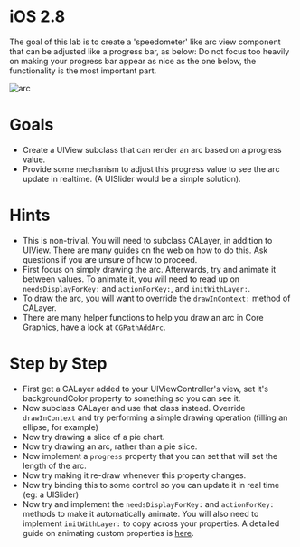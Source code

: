 iOS 2.8
=================

The goal of this lab is to create a 'speedometer' like arc view component that can be adjusted like a progress bar, as below:
Do not focus too heavily on making your progress bar appear as nice as the one below, the functionality is the most important part.

![arc](http://www.code4app.net/photo/1421139318_1.gif)

Goals
=================

- Create a UIView subclass that can render an arc based on a progress value.
- Provide some mechanism to adjust this progress value to see the arc update in realtime. (A UISlider would be a simple solution).

Hints
================

- This is non-trivial. You will need to subclass CALayer, in addition to UIView. There are many guides on the web on how to do this. Ask questions if you are unsure of how to proceed.
- First focus on simply drawing the arc. Afterwards, try and animate it between values. To animate it, you will need to read up on `needsDisplayForKey:` and `actionForKey:`, and `initWithLayer:`.
- To draw the arc, you will want to override the `drawInContext:` method of CALayer. 
- There are many helper functions to help you draw an arc in Core Graphics, have a look at `CGPathAddArc`.

Step by Step 
===============

- First get a CALayer added to your UIViewController's view, set it's backgroundColor property to something so you can see it.
- Now subclass CALayer and use that class instead. Override `drawInContext` and try performing a simple drawing operation (filling an ellipse, for example)
- Now try drawing a slice of a pie chart.
- Now try drawing an arc, rather than a pie slice.
- Now implement a `progress` property that you can set that will set the length of the arc.
- Now try making it re-draw whenever this property changes.
- Now try binding this to some control so you can update it in real time (eg: a UISlider)
- Now try and implement the `needsDisplayForKey:` and `actionForKey:` methods to make it automatically animate. You will also need to implement `initWithLayer:` to copy across your properties. A detailed guide on animating custom properties is [here](http://www.objc.io/issue-12/animating-custom-layer-properties.html).
